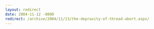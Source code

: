 ```yaml
---
layout: redirect
date: 2004-11-12 -0800
redirect: /archive/2004/11/13/the-depravity-of-thread-abort.aspx/
---
```

